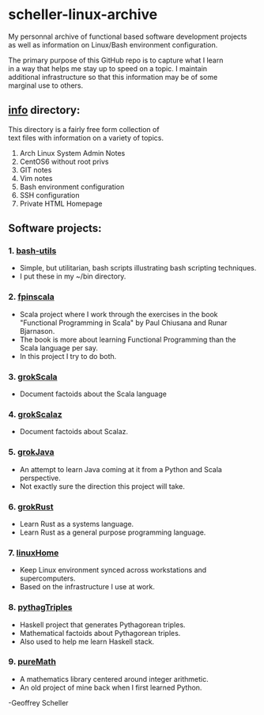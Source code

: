 # scheller-linux-archive

My personnal archive of functional based software development projects<br>
as well as information on Linux/Bash environment configuration.

The primary purpose of this GitHub repo is to capture what I learn<br>
in a way that helps me stay up to speed on a topic.  I maintain<br>
additional infrastructure so that this information may be of some<br>
marginal use to others.

## [info](info/) directory:

This directory is a fairly free form collection of<br>
text files with information on a variety of topics.

1. Arch Linux System Admin Notes
2. CentOS6 without root privs
3. GIT notes
4. Vim notes
5. Bash environment configuration
6. SSH configuration
7. Private HTML Homepage 

## Software projects:

### 1. [bash-utils](bash-utils/)
* Simple, but utilitarian, bash scripts illustrating bash scripting techniques.
* I put these in my ~/bin directory.

### 2. [fpinscala](fpinscala/)
* Scala project where I work through the exercises in the book<br>
  "Functional Programming in Scala" by Paul Chiusana and Runar
  Bjarnason.
* The book is more about learning Functional Programming than the<br>
  Scala language per say.
* In this project I try to do both.

### 3. [grokScala](grokScala/)
* Document factoids about the Scala language

### 4. [grokScalaz](grokScalaz/)
* Document factoids about Scalaz.

### 5. [grokJava](grokJava/)
* An attempt to learn Java coming at it from a Python and Scala perspective.
* Not exactly sure the direction this project will take.

### 6. [grokRust](grokRust/)
* Learn Rust as a systems language.
* Learn Rust as a general purpose programming language.

### 7. [linuxHome](linuxHome/)
* Keep Linux environment synced across workstations and supercomputers.
* Based on the infrastructure I use at work.

### 8. [pythagTriples](pythagTriples/)
* Haskell project that generates Pythagorean triples.
* Mathematical factoids about Pythagorean triples.
* Also used to help me learn Haskell stack.

### 9. [pureMath](pureMath/)
* A mathematics library centered around integer arithmetic.
* An old project of mine back when I first learned Python.

-Geoffrey Scheller
